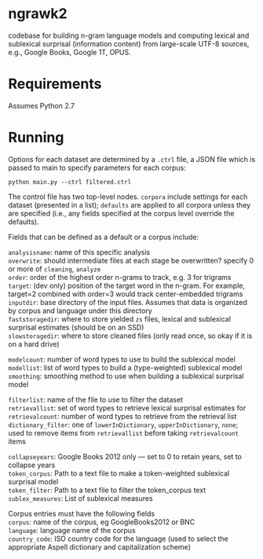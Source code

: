 # ngrawk2
codebase for building n-gram language models and computing lexical and sublexical surprisal (information content) from large-scale UTF-8 sources, e.g., Google Books, Google 1T, OPUS.

# Requirements

Assumes Python 2.7

# Running 
Options for each dataset are determined by a `.ctrl` file, a JSON file which is passed to main to specify parameters for each corpus:

```python main.py --ctrl filtered.ctrl```

The control file has two top-level nodes. `corpora` include settings for each dataset (presented in a list); `defaults` are applied 
to all corpora unless they are specified (i.e., any fields specified at the corpus level override the defaults). 

Fields that can be defined as a default or a corpus include: 

`analysisname`: name of this specific analysis   
`overwrite`: should intermediate files at each stage be overwritten? specify 0 or more of `cleaning`, `analyze`   
`order`: order of the highest order n-grams to track, e.g. 3 for trigrams   
`target`: (dev only) position of the target word in the n-gram. For example, target=2 combined with order=3 would track center-embedded trigrams
`inputdir`: base directory of the input files. Assumes that data is organized by corpus and language under this directory    
`faststoragedir`: where to store yielded `zs` files, lexical and sublexical surprisal estimates (should be on an SSD)    
`slowstoragedir`: where to store cleaned files (only read once, so okay if it is on a hard drive)   

`modelcount`: number of word types to use to build the sublexical model    
`modellist`: list of word types to build a (type-weighted) sublexical model    
`smoothing`: smoothing method to use when building a sublexical surprisal model    

`filterlist`: name of the file to use to filter the dataset   
`retrievallist`: set of word types to retrieve lexical surprisal estimates for    
`retrievalcount`: number of word types to retrieve from the retrieval list   
`dictionary_filter`: one of `lowerInDictionary`, `upperInDictionary`, `none`; used to remove items from `retrievallist` before taking `retrievalcount` items   

`collapseyears`: Google Books 2012 only — set to 0 to retain years, set to collapse years    
`token_corpus`: Path to a text file to make a token-weighted sublexical surprisal model   
`token_filter`: Path to a text file to filter the token_corpus text   
`sublex_measures`: List of sublexical measures   

Corpus entries must have the following fields  
`corpus`: name of the corpus, eg GoogleBooks2012 or BNC   
`language`: language name of the corpus   
`country_code`: ISO country code for the language (used to select the appropriate Aspell dictionary and capitalization scheme)   

